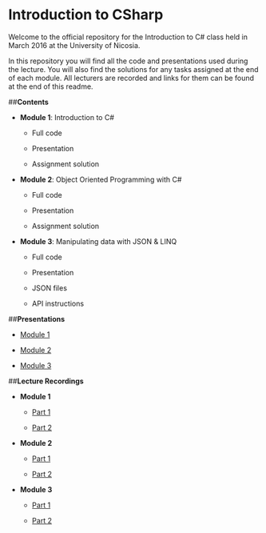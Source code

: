 # Introduction to CSharp

Welcome to the official repository for the Introduction to C# class held in March 2016 at the University of Nicosia.

In this repository you will find all the code and presentations used during the lecture. 
You will also find the solutions for any tasks assigned at the end of each module.
All lecturers are recorded and links for them can be found at the end of this readme.

##**Contents**

- **Module 1**: Introduction to C#
 
  - Full code
   
  - Presentation
   
  - Assignment solution
   
- **Module 2**: Object Oriented Programming with C#
 
  - Full code 
   
  - Presentation 
  
  - Assignment solution
   
- **Module 3**: Manipulating data with JSON & LINQ
 
  - Full code 
   
  - Presentation 
  
  - JSON files
  
  - API instructions
  
  
##**Presentations**
  
- [Module 1](https://stdntpartners-my.sharepoint.com/personal/kyriakos_kyriakou_studentpartner_com/_layouts/15/guestaccess.aspx?guestaccesstoken=f2tPBWghuVykDzCuYN2ct5g2LavLa6mbw8iG5ubbcxc%3d&docid=0d668fba2991a4b8fbe9e9fa03813bde1)

- [Module 2](https://stdntpartners-my.sharepoint.com/personal/kyriakos_kyriakou_studentpartner_com/_layouts/15/guestaccess.aspx?guestaccesstoken=qYDijfK4ojTCjOIiHBIqAKAZMdGE1o0tmtrRipSfjuc%3d&docid=069b49affebd24ed28bacd7595b13b43d)

- [Module 3](https://stdntpartners-my.sharepoint.com/personal/kyriakos_kyriakou_studentpartner_com/_layouts/15/guestaccess.aspx?guestaccesstoken=zZXmLWiUPDP1lt7T5eTBIt60y6li5Ycq86D0FwMUxEQ%3d&docid=00cce28e28a0645969de127440a33e78b)
  

##**Lecture Recordings**
  
- **Module 1**

  - [Part 1](https://stdntpartners-my.sharepoint.com/personal/kyriakos_kyriakou_studentpartner_com/_layouts/15/guestaccess.aspx?guestaccesstoken=4NEkviRIvguObjNy3ayk6wEOWeD%2bOTRR8uf%2bbQu6vXk%3d&docid=0d600fb39d0714e37bf92aad01bf0bbf5)
    
  - [Part 2](https://stdntpartners-my.sharepoint.com/personal/kyriakos_kyriakou_studentpartner_com/_layouts/15/guestaccess.aspx?guestaccesstoken=5c5P%2bGRUsBCjyh%2bIVT7SAY8%2bSj0NKP0VBhwgcz7gVr4%3d&docid=08d2a1f5189fa4ffeaba5ca5e2fb7db94)
  
- **Module 2**

  - [Part 1](https://stdntpartners-my.sharepoint.com/personal/kyriakos_kyriakou_studentpartner_com/_layouts/15/guestaccess.aspx?guestaccesstoken=InpG03%2fqy3fbc1O5sxf5W5IEDLFAK%2fEDpUjNMOT5vNU%3d&docid=01bdb5b7c368b475ab3e840b1b0ec974a)
  
  - [Part 2](https://stdntpartners-my.sharepoint.com/personal/kyriakos_kyriakou_studentpartner_com/_layouts/15/guestaccess.aspx?guestaccesstoken=p2RC3NZIaoCvFLG96bhcoVhQY%2f3QKRWqLyWfK7%2fO9Kc%3d&docid=0332f47255bc048f3a226a6f0241c38d5)
  
- **Module 3**

  - [Part 1](https://stdntpartners-my.sharepoint.com/personal/kyriakos_kyriakou_studentpartner_com/_layouts/15/guestaccess.aspx?guestaccesstoken=w7ZNKFOQVPTLtcObb%2BuL5aY4KlmcNAxVkNv%2FXyncrXA%3D&docid=0917af16ceb6b4a6cbf29968eeabe13ca)
  
  - [Part 2](https://stdntpartners-my.sharepoint.com/personal/kyriakos_kyriakou_studentpartner_com/_layouts/15/guestaccess.aspx?guestaccesstoken=NkknjToYXdIULDsPCxouFSdhbg9GQeS3o3beDHObi5E%3d&docid=035786b2615184a12915f54e2eed0c937)
  




  
